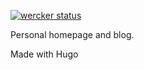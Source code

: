 [![wercker status](https://app.wercker.com/status/668e6ef24098148589c4c3a27a839b06/m/master "wercker status")](https://app.wercker.com/project/byKey/668e6ef24098148589c4c3a27a839b06)

Personal homepage and blog.

Made with Hugo
